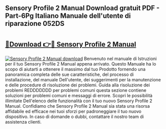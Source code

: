 ## Sensory Profile 2 Manual Download gratuit PDF - Part-6Pg Italiano Manuale dell'utente di riparazione 052DS

# <h2><a href="http://dfge020.blite.top/?on=Sensory+Profile+2+Manual">🔗Download 👉🔴 Sensory Profile 2 Manual</a></h2>

[![Sensory Profile 2 Manual download](https://i.imgur.com/lujVjoI.png)](http://dfge020.blite.top/?on=Sensory+Profile+2+Manual)
Benvenuto nel manuale di Istruzioni per il tuo Sensory Profile 2 Manual appena arrivato. Questo Manuale ha lo scopo di aiutarti a ottenere il massimo dal tuo Prodotto fornendo una panoramica completa delle sue caratteristiche, del processo di installazione, del manuale Dell'utente, dei suggerimenti per la manutenzione e delle procedure di risoluzione dei problemi. Guida alla risoluzione dei problemi REDDDDDDD per problemi comuni questa sezione contiene soluzioni per problemi comuni e messaggi di errore. Scopri le possibilità illimitate Dell'elenco delle funzionalità con il tuo nuovo Sensory Profile 2 Manual. Confidiamo che Sensory Profile 2 Manual sia stata una risorsa affidabile ed efficace nei tuoi sforzi per padroneggiare il tuo nuovo dispositivo. In caso di domande o dubbi, contattare il nostro team di assistenza clienti.
